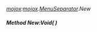 _[mojox](../../modules/mojox/mojox-module.md):[mojox](../../modules/mojox/mojox-module.md).[MenuSeparator](../../modules/mojox/mojox-menuseparator.md).New_
##### Method New:Void(  )
